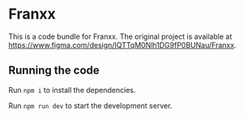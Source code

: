 
  # Franxx

  This is a code bundle for Franxx. The original project is available at https://www.figma.com/design/IQTTqM0Nlh1DG9fP0BUNau/Franxx.

  ## Running the code

  Run `npm i` to install the dependencies.

  Run `npm run dev` to start the development server.
  